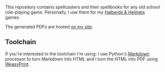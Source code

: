 This repository contains spellcasters and their spellbooks for any old
school role-playing game. Personally, I use them for my
[Halberds & Helmets](https://alexschroeder.ch/wiki/Halberds_and_Helmets)
games.

The generated PDFs are hosted
[on my site](https://alexschroeder.ch/pdfs/spellcasters/).

## Toolchain

If you're interested in the toolchain I'm using: I use Python's
[Markdown](https://pypi.org/project/Markdown/) processor to turn
Markdown into HTML and I turn the HTML into PDF using
[WeasyPrint](https://pypi.org/project/WeasyPrint/).
